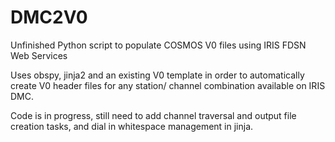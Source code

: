 # DMC2V0
Unfinished Python script to populate COSMOS V0 files using IRIS FDSN Web Services

Uses obspy, jinja2 and an existing V0 template in order to automatically create V0 header files for any station/ channel combination available on IRIS DMC. 

Code is in progress, still need to add channel traversal and output file creation tasks, and dial in whitespace management in jinja.
